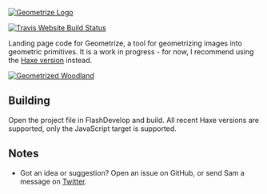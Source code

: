 [![Geometrize Logo](https://github.com/Tw1ddle/geometrize-website/blob/master/screenshots/logo.png?raw=true "Geometrize website logo")](https://github.com/Tw1ddle/geometrize-lib)

[![Travis Website Build Status](https://img.shields.io/travis/Tw1ddle/geometrize-website.svg?style=flat-square)](https://travis-ci.org/Tw1ddle/geometrize-website)

Landing page code for Geometrize, a tool for geometrizing images into geometric primitives. It is a work in progress - for now, I recommend using the [Haxe version](https://github.com/Tw1ddle/geometrize-haxe) instead.

[![Geometrized Woodland](https://github.com/Tw1ddle/geometrize-website/blob/master/screenshots/woodland.jpg?raw=true "Woodland, 400 Rotated Rectangles")](https://github.com/Tw1ddle/geometrize-lib)

## Building

Open the project file in FlashDevelop and build. All recent Haxe versions are supported, only the JavaScript target is supported.

## Notes
 * Got an idea or suggestion? Open an issue on GitHub, or send Sam a message on [Twitter](https://twitter.com/Sam_Twidale).